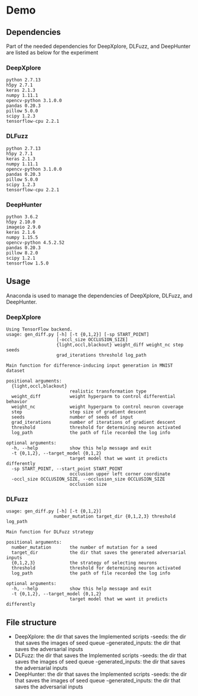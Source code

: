 # Demo
## Dependencies
Part of the needed dependencies for DeepXplore, DLFuzz, and DeepHunter are listed as below for the experiment

### DeepXplore
```
python 2.7.13
h5py 2.7.1
keras 2.1.3
numpy 1.11.1
opencv-python 3.1.0.0
pandas 0.20.3
pillow 5.0.0
scipy 1.2.3
tensorflow-cpu 2.2.1
```

### DLFuzz
```
python 2.7.13
h5py 2.7.1
keras 2.1.3
numpy 1.11.1
opencv-python 3.1.0.0
pandas 0.20.3
pillow 5.0.0
scipy 1.2.3
tensorflow-cpu 2.2.1
```

### DeepHunter
```
python 3.6.2
h5py 2.10.0
imageio 2.9.0
keras 2.1.6
numpy 1.15.5
opencv-python 4.5.2.52
pandas 0.20.3
pillow 8.2.0
scipy 1.2.1
tensorflow 1.5.0
```

## Usage
Anaconda is used to manage the dependencies of DeepXplore, DLFuzz, and DeepHunter.
### DeepXplore
```
Using TensorFlow backend.
usage: gen_diff.py [-h] [-t {0,1,2}] [-sp START_POINT]
                   [-occl_size OCCLUSION_SIZE]
                   {light,occl,blackout} weight_diff weight_nc step seeds
                   grad_iterations threshold log_path

Main function for difference-inducing input generation in MNIST dataset

positional arguments:
  {light,occl,blackout}
                        realistic transformation type
  weight_diff           weight hyperparm to control differential behavior
  weight_nc             weight hyperparm to control neuron coverage
  step                  step size of gradient descent
  seeds                 number of seeds of input
  grad_iterations       number of iterations of gradient descent
  threshold             threshold for determining neuron activated
  log_path              the path of file recorded the log info

optional arguments:
  -h, --help            show this help message and exit
  -t {0,1,2}, --target_model {0,1,2}
                        target model that we want it predicts differently
  -sp START_POINT, --start_point START_POINT
                        occlusion upper left corner coordinate
  -occl_size OCCLUSION_SIZE, --occlusion_size OCCLUSION_SIZE
                        occlusion size
```

### DLFuzz
```
usage: gen_diff.py [-h] [-t {0,1,2}]
                  number_mutation target_dir {0,1,2,3} threshold log_path

Main function for DLFuzz strategy

positional arguments:
  number_mutation       the number of mutation for a seed
  target_dir            the dir that saves the generated adversarial inputs
  {0,1,2,3}             the strategy of selecting neurons
  threshold             threshold for determining neuron activated
  log_path              the path of file recorded the log info

optional arguments:
  -h, --help            show this help message and exit
  -t {0,1,2}, --target_model {0,1,2}
                        target model that we want it predicts differently
```

## File structure
- DeepXplore: the dir that saves the Implemented scripts
-seeds: the dir that saves the images of seed queue
-generated_inputs: the dir that saves the adversarial inputs
- DLFuzz: the dir that saves the Implemented scripts
-seeds: the dir that saves the images of seed queue
-generated_inputs: the dir that saves the adversarial inputs
- DeepHunter: the dir that saves the Implemented scripts
-seeds: the dir that saves the images of seed queue
-generated_inputs: the dir that saves the adversarial inputs

